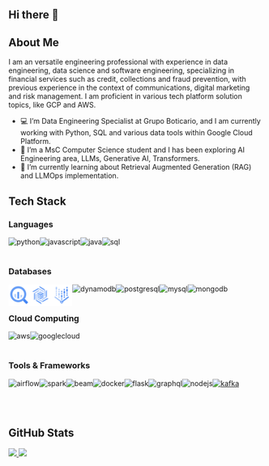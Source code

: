 ## Hi there 👋

## About Me

I am an versatile engineering professional with experience in data engineering, data science and software engineering, specializing in financial services such as credit, collections and fraud prevention, with previous experience in the context of communications, digital marketing and risk management. I am proficient in various tech platform solution topics, like GCP and AWS.

- 💻 I’m Data Engineering Specialist at Grupo Boticario, and I am currently working with Python, SQL and various data tools within Google Cloud Platform.
- 🚀 I’m a MsC Computer Science student and I has been exploring AI Engineering area, LLMs, Generative AI, Transformers.
- 📖 I’m currently learning about Retrieval Augmented Generation (RAG) and LLMOps implementation.

## Tech Stack
### Languages
<a href="https://www.python.org" target="_blank"> 
    <img align="left" src="https://github.com/gilbarbara/logos/blob/main/logos/python.svg" title="Python" alt="python" height="42px"/> 
</a>
<a href="https://developer.mozilla.org/en-US/docs/Web/JavaScript" target="_blank"> 
    <img  align="left" src="https://skillicons.dev/icons?i=js" title="JavaScript" alt="javascript" height="42px" />
</a>
<a href="https://www.java.com" target="_blank"> 
    <img align="left" src="https://www.vectorlogo.zone/logos/java/java-icon.svg" title="Java" alt="java" height="42px"/> 
</a>
<a href="https://learn.microsoft.com/en-us/sql/" target="_blank"> 
    <img align="left" src="https://github.com/benc-uk/icon-collection/blob/master/azure-patterns/sql-db.svg" title="SQL" alt="sql" height="42px"/> 
</a>

<br><br>

### Databases

<a href="https://cloud.google.com/bigquery" target="_blank"> 
    <img align="left" src="https://github.com/AwesomeLogos/google-cloud-icons/blob/main/docs/images/bigquery.svg" title="BigQuery" alt="bigquery" height="42px"/> 
</a>
<a href="https://cloud.google.com/bigtable" target="_blank"> 
    <img align="left" src="https://github.com/AwesomeLogos/google-cloud-icons/blob/main/docs/images/bigtable.svg" title="BigTable" alt="bigtable" height="42px"/> 
</a>
<a href="https://cloud.google.com/vertex-ai" target="_blank"> 
    <img align="left" src="https://github.com/AwesomeLogos/google-cloud-icons/blob/main/docs/images/vertexai.svg" title="Feature Store" alt="featurestore" height="42px"/> 
</a>
<a href="https://aws.amazon.com/dynamodb/" target="_blank"> 
    <img align="left" src="https://github.com/detain/svg-logos/blob/master/svg/a/aws-dynamodb.svg" title="DynamoDB" alt="dynamodb" height="42px"/> 
</a>
<a href="https://www.postgresql.org/" target="_blank"> 
    <img align="left" src="https://github.com/homarr-labs/dashboard-icons/blob/main/svg/postgres.svg" title="PostgreSQL" alt="postgresql" height="42px"/> 
</a>
<a href="https://www.mysql.com/" target="_blank"> 
    <img align="left" src="https://github.com/gilbarbara/logos/blob/main/logos/mysql-icon.svg" title="MySQL" alt="mysql" height="42px"/> 
</a>
<a href="https://www.mongodb.com/" target="_blank"> 
    <img  align="left" src="https://skillicons.dev/icons?i=mongodb" title="MongoDB" alt="mongodb" height="42px" />
</a>

<br><br>

### Cloud Computing

<a href="https://aws.amazon.com/" target="_blank">
    <img  align="left" src="https://skillicons.dev/icons?i=aws" title="AWS" alt="aws" height="42px" />
</a>
<a href="https://cloud.google.com/" target="_blank">
    <img  align="left" src="https://skillicons.dev/icons?i=gcp" title="Google Cloud" alt="googlecloud" height="42px" />
</a>

<br><br>

### Tools & Frameworks
<a href="https://spark.apache.org/" target="_blank"> 
    <img align="left" src="https://github.com/gilbarbara/logos/blob/main/logos/airflow-icon.svg" title="Airflow" alt="airflow" height="42"/> 
</a>
<a href="https://spark.apache.org/" target="_blank"> 
    <img align="left" src="https://www.vectorlogo.zone/logos/apache_spark/apache_spark-icon.svg" title="Apache Spark" alt="spark" height="42px"/> 
</a>
<a href="https://beam.apache.org/" target="_blank"> 
    <img align="left" src="https://www.vectorlogo.zone/logos/apache_beam/apache_beam-icon.svg" title="Apache Beam" alt="beam" height="42px"/> 
</a>
<a href="https://kafka.apache.org/" target="_blank"> 
    <img align="left "src="https://skillicons.dev/icons?i=kafka" title="Apache Kafka" alt="kafka" height="42px" />
</a>

<a href="https://www.docker.com/" target="_blank"> 
    <img align="left" src="https://www.vectorlogo.zone/logos/docker/docker-icon.svg" title="Docker" alt="docker" height="42px"/> 
</a>

<a href="https://flask.palletsprojects.com/en/stable/" target="_blank"> 
    <img  align="left" src="https://skillicons.dev/icons?i=flask" title="Flask" alt="flask" height="42px" />
</a>

<a href="https://graphql.org/" target="_blank"> 
    <img align="left" src="https://www.vectorlogo.zone/logos/graphql/graphql-icon.svg" title="GraphQL" alt="graphql" height="42px"/> 
</a>

<a href="https://nodejs.org/en" target="_blank">
    <img  align="left" src="https://skillicons.dev/icons?i=nodejs" title="NodeJS" alt="nodejs" height="42px" />
</a>

<br><br>

## GitHub Stats
<!-- ![thehenke's GitHub stats](https://github-readme-stats.vercel.app/api?username=thehenke&show_icons=true&theme=gotham) -->



<a href="">
    <img height="167px" src="https://github-readme-stats.vercel.app/api?username=thehenke&hide_border=true&show_icons=true&theme=gotham" /><!-- wi*quL3fcV -->
    <img height="167px" src="https://github-readme-stats.vercel.app/api/top-langs/?username=thehenke&layout=compact&langs_count=6&theme=gotham&hide_border=true" />
</a>